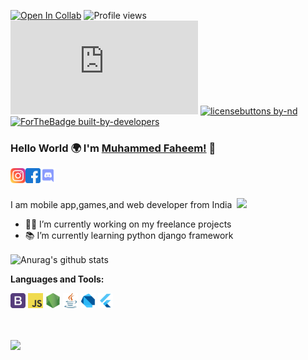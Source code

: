 [![Open In Collab](https://colab.research.google.com/assets/colab-badge.svg)](https://colab.research.google.com/github/faheem-cmd/badges)
![Profile views](https://gpvc.arturio.dev/faheem-cmd)
[![Analytics](https://ga-beacon.appspot.com/UA-38514290-17/github.com/Naereen/badges/README.md)](https://GitHub.com/faheem-cmd/badges/)
[![licensebuttons by-nd](https://licensebuttons.net/l/by-nd/3.0/88x31.png)](https://creativecommons.org/licenses/by-nd/4.0)
[![ForTheBadge built-by-developers](http://ForTheBadge.com/images/badges/built-by-developers.svg)](https://GitHub.com/faheem-cmd/)


### Hello World 🌍 I'm [Muhammed Faheem!](https://www.iamfaheem.tk) 👋

<a href="https://www.instagram.com/fahe_07/">
  <img align="left" alt="Abdul Aziz Ahwan | YouTube" width="24px" src="/assets/instagram.svg"/>
</a>
<a href="https://www.facebook.com/faheem.kattekaden/">
  <img align="left" alt="Abdul Aziz Ahwan  | Twitter" width="24px" src="/assets/facebook.svg"/>
</a>
<a href="https://www.iamfaheem.tk">
  <img align="left" alt="Abdul Aziz Ahwan's Discord" width="24px" src="/assets/discord.svg"/>
</a>

<br />
<br />

I am mobile app,games,and web developer from India <img width="21px" src="https://upload.wikimedia.org/wikipedia/en/thumb/4/41/Flag_of_India.svg/1200px-Flag_of_India.svg.png" style="margin-left:4px"/>

- 👨‍💻 I’m currently working on my freelance projects
- 📚 I’m currently learning python django framework

<img align="center" src="https://github-readme-stats.vercel.app/api?username=faheem-cmd&show_icons=true&include_all_commits=true&theme=algolia" alt="Anurag's github stats"/>
<br/>

**Languages and Tools:**

<code><img height="24px" src="https://raw.githubusercontent.com/github/explore/80688e429a7d4ef2fca1e82350fe8e3517d3494d/topics/bootstrap/bootstrap.png"></code>
<code><img height="24px" src="https://raw.githubusercontent.com/github/explore/80688e429a7d4ef2fca1e82350fe8e3517d3494d/topics/javascript/javascript.png"></code>
<code><img height="24px" src="https://raw.githubusercontent.com/github/explore/80688e429a7d4ef2fca1e82350fe8e3517d3494d/topics/nodejs/nodejs.png"></code>
<code><img height="24px" src="https://raw.githubusercontent.com/github/explore/80688e429a7d4ef2fca1e82350fe8e3517d3494d/topics/java/java.png"></code>
<code><img height="24px" src="https://raw.githubusercontent.com/github/explore/80688e429a7d4ef2fca1e82350fe8e3517d3494d/topics/dart/dart.png"></code>
<code><img height="24px" src="https://raw.githubusercontent.com/github/explore/80688e429a7d4ef2fca1e82350fe8e3517d3494d/topics/flutter/flutter.png"></code>

<br/>



<br/>

<img align="left" src="https://github-readme-stats.vercel.app/api/top-langs/?username=faheem-cmd&layout=compact&theme=algolia"/>

